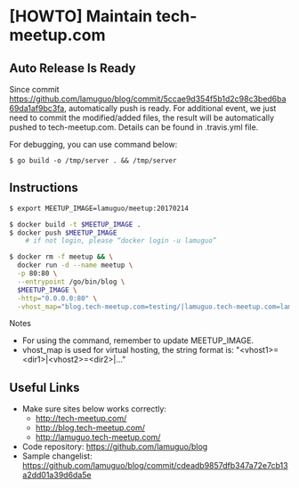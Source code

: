 # [HOWTO] Maintain tech-meetup.com

## Auto Release Is Ready
Since commit https://github.com/lamuguo/blog/commit/5ccae9d354f5b1d2c98c3bed6ba69da1af9bc3fa, automatically push is ready. For additional event, we just need to commit the modified/added files, the result will be automatically pushed to tech-meetup.com. Details can be found in .travis.yml file.

For debugging, you can use command below:
```
$ go build -o /tmp/server . && /tmp/server
```

## Instructions
```sh
$ export MEETUP_IMAGE=lamuguo/meetup:20170214

$ docker build -t $MEETUP_IMAGE .
$ docker push $MEETUP_IMAGE
    # if not login, please “docker login -u lamuguo”

$ docker rm -f meetup && \
  docker run -d --name meetup \
  -p 80:80 \
  --entrypoint /go/bin/blog \
  $MEETUP_IMAGE \
  -http="0.0.0.0:80" \
  -vhost_map="blog.tech-meetup.com=testing/|lamuguo.tech-meetup.com=lamuguo/"
```

Notes
- For using the command, remember to update MEETUP_IMAGE.
- vhost_map is used for virtual hosting, the string format is: "\<vhost1>=\<dir1>|\<vhost2>=\<dir2>|..."

## Useful Links
- Make sure sites below works correctly:
  * http://tech-meetup.com/
  * http://blog.tech-meetup.com/
  * http://lamuguo.tech-meetup.com/
- Code repository: https://github.com/lamuguo/blog
- Sample changelist: https://github.com/lamuguo/blog/commit/cdeadb9857dfb347a72e7cb13a2dd01a39d6da5e
